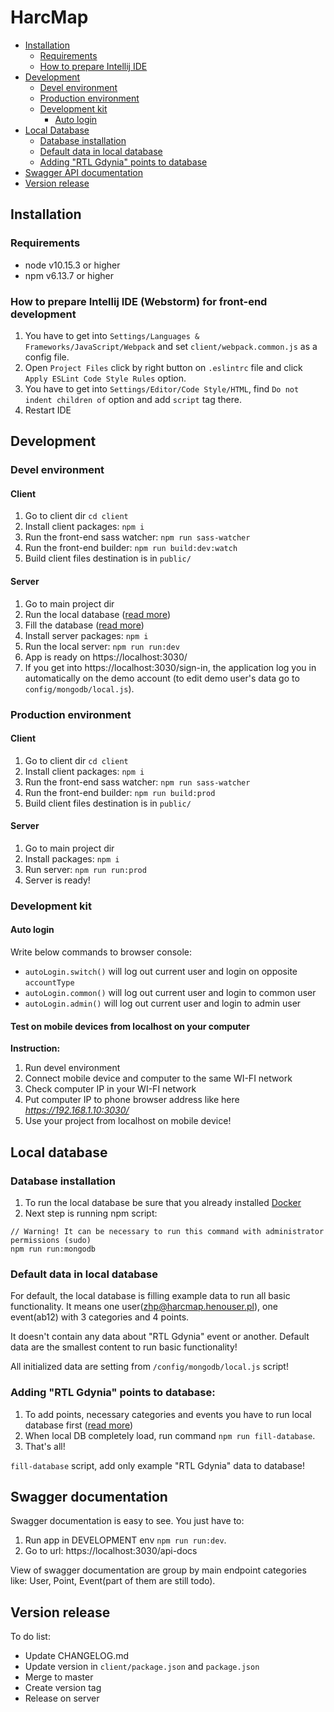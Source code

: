 # HarcMap

- [Installation](#installation)
   - [Requirements](#requirements)
   - [How to prepare Intellij IDE](#how-to-prepare-intellij-ide-webstorm--phpstorm-for-front-end-development)
- [Development](#development)
   - [Devel environment](#devel-environment)
   - [Production environment](#production-environment)
   - [Development kit](#development-kit)
      - [Auto login](#auto-login)
- [Local Database](#local-database)
   - [Database installation](#database-installation)
   - [Default data in local database](#default-data-in-local-database)
   - [Adding "RTL Gdynia" points to database](#adding-rtl-gdynia-points-to-database)
- [Swagger API documentation](#swagger-documentation)
- [Version release](#version-release)



## Installation

### Requirements
- node v10.15.3 or higher
- npm v6.13.7 or higher

### How to prepare Intellij IDE (Webstorm) for front-end development
1. You have to get into `Settings/Languages & Frameworks/JavaScript/Webpack` and set `client/webpack.common.js` as a config file.
2. Open `Project Files` click by right button on `.eslintrc` file and click `Apply ESLint Code Style Rules` option.
3. You have to get into `Settings/Editor/Code Style/HTML`, find `Do not indent children of` option and add `script` tag there.
4. Restart IDE



## Development

### Devel environment

#### Client
1. Go to client dir `cd client`
2. Install client packages: `npm i`
3. Run the front-end sass watcher: `npm run sass-watcher`
4. Run the front-end builder: `npm run build:dev:watch`
5. Build client files destination is in `public/`
   
#### Server
1. Go to main project dir
2. Run the local database ([read more](#local-database))
3. Fill the database ([read more](#adding-rtl-gdynia-points-to-database))
4. Install server packages: `npm i`
5. Run the local server: `npm run run:dev`
6. App is ready on https://localhost:3030/
7. If you get into https://localhost:3030/sign-in, the application log you in automatically on 
   the demo account (to edit demo user's data go to `config/mongodb/local.js`).


### Production environment

#### Client
1. Go to client dir `cd client`
2. Install client packages: `npm i`
3. Run the front-end sass watcher: `npm run sass-watcher`
4. Run the front-end builder: `npm run build:prod`
5. Build client files destination is in `public/`

#### Server
1. Go to main project dir
2. Install packages: `npm i`
3. Run server: `npm run run:prod`
4. Server is ready!

### Development kit

#### Auto login
Write below commands to browser console:
- `autoLogin.switch()` will log out current user and login on opposite `accountType`
- `autoLogin.common()` will log out current user and login to common user
- `autoLogin.admin()` will log out current user and login to admin user

#### Test on mobile devices from localhost on your computer
**Instruction:**
1. Run devel environment
2. Connect mobile device and computer to the same WI-FI network
3. Check computer IP in your WI-FI network
4. Put computer IP to phone browser address like here _https://192.168.1.10:3030/_
5. Use your project from localhost on mobile device!

## Local database

### Database installation
1. To run the local database be sure that you already installed [Docker](https://www.docker.com/products/docker-desktop)
2. Next step is running npm script: 
```
// Warning! It can be necessary to run this command with administrator permissions (sudo)
npm run run:mongodb
``` 

### Default data in local database
For default, the local database is filling example data to run all basic functionality.
It means one user(zhp@harcmap.henouser.pl), one event(ab12) with 3 categories and 4 points.


It doesn't contain any data about "RTL Gdynia" event or another. 
Default data are the smallest content to run basic functionality!

All initialized data are setting from `/config/mongodb/local.js` script!

### Adding "RTL Gdynia" points to database:
1. To add points, necessary categories and events you have to run local database first ([read more](#local-database))
2. When local DB completely load, run command `npm run fill-database`.
3. That's all!

`fill-database` script, add only example "RTL Gdynia" data to database!


## Swagger documentation
Swagger documentation is easy to see. You just have to:
1. Run app in DEVELOPMENT env `npm run run:dev`.
2. Go to url: https://localhost:3030/api-docs

View of swagger documentation are group by main endpoint categories like: User, Point, Event(part of them are still todo).


## Version release
To do list:
- Update CHANGELOG.md
- Update version in `client/package.json` and `package.json`
- Merge to master
- Create version tag
- Release on server

